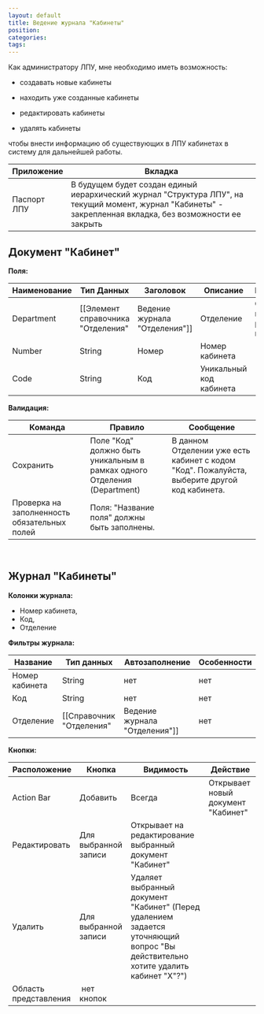 ```yaml
---
layout: default
title: Ведение журнала "Кабинеты"
position: 
categories: 
tags: 
---
```


Как администратору ЛПУ, мне необходимо иметь возможность:

* создавать новые кабинеты

* находить уже созданные кабинеты

* редактировать кабинеты

* удалять кабинеты

чтобы внести информацию об существующих в ЛПУ кабинетах в систему для дальнейшей работы.

|Приложение|Вкладка|
|----------|-------|
|Паспорт ЛПУ|В будущем будет создан единый иерархический журнал "Структура ЛПУ", на текущий момент, журнал "Кабинеты" - закрепленная вкладка, без возможности ее закрыть|

## Документ "Кабинет"

**Поля:**

|Наименование|Тип Данных|Заголовок|Описание|Множественность|
|------------|----------|---------|--------|---------------|
|Department|[[Элемент справочника "Отделения"|Ведение журнала "Отделения"]]|Отделение|Отделение, в котором расположен кабинет|[1..1]|
|Number|String|Номер|Номер кабинета|[1..1]|
|Code|String|Код|Уникальный код кабинета|[1..1]|

**Валидация:**

|Команда|Правило|Сообщение|
|-------|-------|---------|
|Сохранить|Поле "Код" должно быть уникальным в рамках одного Отделения (Department)|В данном Отделении уже есть кабинет с кодом "Код". Пожалуйста, выберите другой код кабинета.|
|Проверка на заполненность обязательных полей|Поля: "Название поля" должны быть заполнены.|

 

## Журнал "Кабинеты"

**Колонки журнала:**

* Номер кабинета,
* Код,
* Отделение

**Фильтры журнала:**

|Название|Тип данных|Автозаполнение|Особенности|
|--------|----------|--------------|-----------|
|Номер кабинета|String|нет|нет|
|Код|String|нет|нет|
|Отделение|[[Справочник "Отделения"|Ведение журнала "Отделения"]]|нет|нет|

**Кнопки:**

|Расположение|Кнопка|Видимость|Действие|
|------------|------|---------|--------|
|Action Bar|Добавить|Всегда|Открывает новый документ "Кабинет"|
|Редактировать|Для выбранной записи|Открывает на редактирование выбранный документ "Кабинет"|
|Удалить|Для выбранной записи|Удаляет выбранный документ "Кабинет" (Перед удалением задается уточняющий вопрос "Вы действительно хотите удалить кабинет "Х"?")|
|Область представления| нет кнопок| | |

